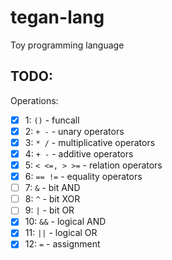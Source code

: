 # tegan-lang
Toy programming language

## TODO:
Operations:
- [x] 1: `()` - funcall
- [x] 2: `+ -` - unary operators
- [x] 3: `* /` - multiplicative operators
- [x] 4: `+ -` - additive operators
- [x] 5: `< <=, > >=` - relation operators
- [x] 6: `== !=` - equality operators
- [ ] 7: `&` - bit AND
- [ ] 8: `^` - bit XOR
- [ ] 9: `|` - bit OR
- [x] 10: `&&` - logical AND
- [x] 11: `||` - logical OR
- [x] 12: `=` - assignment
